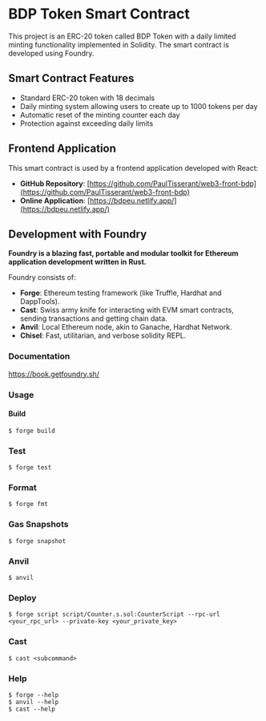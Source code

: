 # BDP Token Smart Contract

This project is an ERC-20 token called BDP Token with a daily limited minting functionality implemented in Solidity. The smart contract is developed using Foundry.

## Smart Contract Features

- Standard ERC-20 token with 18 decimals
- Daily minting system allowing users to create up to 1000 tokens per day
- Automatic reset of the minting counter each day
- Protection against exceeding daily limits

## Frontend Application

This smart contract is used by a frontend application developed with React:
- **GitHub Repository**: [https://github.com/PaulTisserant/web3-front-bdp](https://github.com/PaulTisserant/web3-front-bdp)
- **Online Application**: [https://bdpeu.netlify.app/](https://bdpeu.netlify.app/)

## Development with Foundry

**Foundry is a blazing fast, portable and modular toolkit for Ethereum application development written in Rust.**

Foundry consists of:

-   **Forge**: Ethereum testing framework (like Truffle, Hardhat and DappTools).
-   **Cast**: Swiss army knife for interacting with EVM smart contracts, sending transactions and getting chain data.
-   **Anvil**: Local Ethereum node, akin to Ganache, Hardhat Network.
-   **Chisel**: Fast, utilitarian, and verbose solidity REPL.

### Documentation

https://book.getfoundry.sh/

### Usage

#### Build

```shell
$ forge build
```

### Test

```shell
$ forge test
```

### Format

```shell
$ forge fmt
```

### Gas Snapshots

```shell
$ forge snapshot
```

### Anvil

```shell
$ anvil
```

### Deploy

```shell
$ forge script script/Counter.s.sol:CounterScript --rpc-url <your_rpc_url> --private-key <your_private_key>
```

### Cast

```shell
$ cast <subcommand>
```

### Help

```shell
$ forge --help
$ anvil --help
$ cast --help
```
